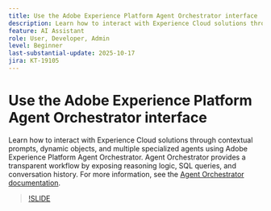 ```yaml
---
title: Use the Adobe Experience Platform Agent Orchestrator interface
description: Learn how to interact with Experience Cloud solutions through contextual prompts, dynamic objects, and multiple specialized agents using Adobe Experience Platform Agent Orchestrator. 
feature: AI Assistant
role: User, Developer, Admin
level: Beginner
last-substantial-update: 2025-10-17
jira: KT-19105
---
```

# Use the Adobe Experience Platform Agent Orchestrator interface

Learn how to interact with Experience Cloud solutions through contextual prompts, dynamic objects, and multiple specialized agents using Adobe Experience Platform Agent Orchestrator. Agent Orchestrator provides a transparent workflow by exposing reasoning logic, SQL queries, and conversation history. For more information, see the [Agent Orchestrator documentation](https://experienceleague.adobe.com/en/docs/experience-cloud-ai/experience-cloud-ai/agents/agent-orchestrator).

>[!SLIDE](agent-orchestrator-ui)
